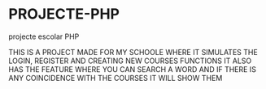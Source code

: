 # PROJECTE-PHP
projecte escolar PHP


THIS IS A PROJECT MADE FOR MY SCHOOLE WHERE IT SIMULATES THE LOGIN, REGISTER AND CREATING NEW COURSES FUNCTIONS
IT ALSO HAS THE FEATURE WHERE YOU CAN SEARCH A WORD AND IF THERE IS ANY COINCIDENCE WITH THE COURSES IT WILL SHOW THEM
